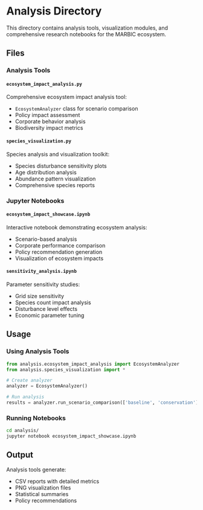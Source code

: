 # Analysis Directory

This directory contains analysis tools, visualization modules, and comprehensive research notebooks for the MARBIC ecosystem.

## Files

### Analysis Tools

#### `ecosystem_impact_analysis.py`
Comprehensive ecosystem impact analysis tool:
- `EcosystemAnalyzer` class for scenario comparison
- Policy impact assessment
- Corporate behavior analysis
- Biodiversity impact metrics

#### `species_visualization.py`
Species analysis and visualization toolkit:
- Species disturbance sensitivity plots
- Age distribution analysis
- Abundance pattern visualization
- Comprehensive species reports

### Jupyter Notebooks

#### `ecosystem_impact_showcase.ipynb`
Interactive notebook demonstrating ecosystem analysis:
- Scenario-based analysis
- Corporate performance comparison
- Policy recommendation generation
- Visualization of ecosystem impacts

#### `sensitivity_analysis.ipynb`
Parameter sensitivity studies:
- Grid size sensitivity
- Species count impact analysis
- Disturbance level effects
- Economic parameter tuning

## Usage

### Using Analysis Tools

```python
from analysis.ecosystem_impact_analysis import EcosystemAnalyzer
from analysis.species_visualization import *

# Create analyzer
analyzer = EcosystemAnalyzer()

# Run analysis
results = analyzer.run_scenario_comparison(['baseline', 'conservation'])
```

### Running Notebooks

```bash
cd analysis/
jupyter notebook ecosystem_impact_showcase.ipynb
```

## Output

Analysis tools generate:
- CSV reports with detailed metrics
- PNG visualization files
- Statistical summaries
- Policy recommendations